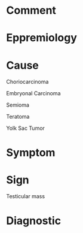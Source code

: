 # Comment

# Eppremiology

# Cause

Choriocarcinoma

Embryonal Carcinoma

Semioma

Teratoma

Yolk Sac Tumor

# Symptom

# Sign

Testicular mass

# Diagnostic
